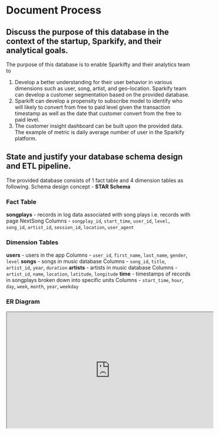 # Document Process

## Discuss the purpose of this database in the context of the startup, Sparkify, and their analytical goals.

 The purpose of this database is to enable Sparkifty and their analytics team to
    
   1. Develop a better understanding for their user behavior in various dimensions such as user, song, artist, and geo-location. Sparkify team can develop a customer segmentation based on the provided database.
   2. Sparkift can develop a propensity to subscribe model to identify who will likely to convert from free to paid level given the transaction timestamp as well as the date that customer convert from the free to paid level.
   3. The customer insight dashboard can be built upon the provided data. The example of metric is daily average number of user in the Sparkify platform. 
        
## State and justify your database schema design and ETL pipeline.

The provided database consists of 1 fact table and 4 dimension tables as following.
Schema design concept - **STAR Schema**

### Fact Table
**songplays** - records in log data associated with song plays i.e. records with page NextSong
Columns  - `songplay_id`, `start_time`, `user_id`, `level, song_id`, `artist_id`, `session_id`, `location`, `user_agent`

### Dimension Tables
**users** - users in the app
Columns  - `user_id`, `first_name`, `last_name`, `gender`, `level`
**songs** - songs in music database
Columns  - `song_id`, `title`, `artist_id`, `year`, `duration`
**artists** - artists in music database
Columns  - `artist_id`, `name`, `location`, `latitude`, `longitude`
**time** - timestamps of records in songplays broken down into specific units
Columns  - `start_time`, `hour`, `day`, `week`, `month`, `year`, `weekday`

### ER Diagram
<iframe width="560" height="315" src='https://dbdiagram.io/embed/6055d53decb54e10c33c61c9'> </iframe>
 